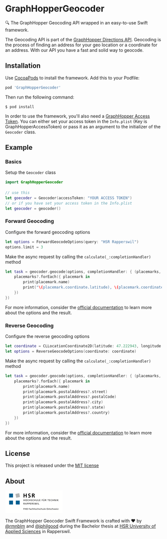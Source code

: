 # GraphHopperGeocoder
🔍 The GraphHopper Geocoding API wrapped in an easy-to-use Swift framework.

The Geocoding API is part of the [GraphHopper Directions API](https://graphhopper.com/#directions-api). Geocoding is the process of finding an address for your geo location or a coordinate for an address. With our API you have a fast and solid way to geocode.

## Installation

Use [CocoaPods](http://cocoapods.org/) to install the framework. Add this to your Podfile:

``` ruby
pod 'GraphHopperGeocoder'
```

Then run the following command:

```
$ pod install
```

In order to use the framework, you'll also need a [GraphHopper Access Token](https://graphhopper.com/dashboard/#/api-keys). You can either set your access token in the `Info.plist` (Key is GraphHopperAccessToken) or pass it as an argument to the initializer of the `Geocoder` class.

## Example

### Basics

Setup the `Geocoder` class

``` swift
import GraphHopperGeocoder

// use this
let goecoder = Geocoder(accessToken: "YOUR ACCESS TOKEN")
// or if you have set your access token in the Info.plist
let geocoder = geocoder()
```

### Forward Geocoding

Configure the forward geocoding options

``` swift
let options = ForwardGeocodeOptions(query: "HSR Rapperswil")
options.limit = 3
```

Make the async request by calling the `calculate(_:completionHandler)` method

``` swift
let task = geocoder.geocode(options, completionHandler: { (placemarks, error) in
    placemarks?.forEach({ placemark in
        print(placemark.name)
        print("\(placemark.coordinate.latitude), \(placemark.coordinate.longitude)")
    })
})
```

For more information, consider the [official documentation](https://graphhopper.com/api/1/docs/#geocoding-api) to learn more about the options and the result.

### Reverse Geocoding

Configure the reverse geocoding options

```swift
let coordinate = CLLocationCoordinate2D(latitude: 47.222943, longitude: 8.817238649765951)
let options = ReverseGeocodeOptions(coordinate: coordinate)
```

Make the async request by calling the `calculate(_:completionHandler)` method

```swift
let task = geocoder.geocode(options, completionHandler: { (placemarks, error) in
    placemarks?.forEach({ placemark in
        print(placemark.name)
        print(placemark.postalAddress?.street)
        print(placemark.postalAddress?.postalCode)
        print(placemark.postalAddress?.city)
        print(placemark.postalAddress?.state)
        print(placemark.postalAddress?.country)
    })
})
```

For more information, consider the [official documentation](https://graphhopper.com/api/1/docs/#geocoding-api) to learn more about the options and the result.

## License

This project is released under the [MIT license](LICENSE)

## About

<img src="images/HSRLogo.png" width="184" />

​The GraphHopper Geocoder Swift Framework is crafted with ​:heart:​ by [@rmnblm](https://github.com/rmnblm) and [@iphilgood](https://github.com/iphilgood) during the Bachelor thesis at [HSR University of Applied Sciences](https://www.hsr.ch) in Rapperswil.
